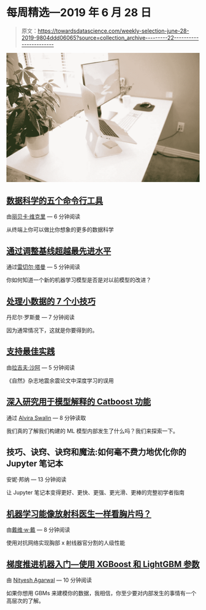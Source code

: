 # 每周精选—2019 年 6 月 28 日

> 原文：<https://towardsdatascience.com/weekly-selection-june-28-2019-9804ddd06065?source=collection_archive---------22----------------------->

![](img/3c66ba307a0a3e88eb1ec0e3510db68a.png)

## [数据科学的五个命令行工具](/five-command-line-tools-for-data-science-29f04e5b9c16)

由[丽贝卡·维克里](https://medium.com/u/8b7aca3e5b1c?source=post_page-----9804ddd06065--------------------------------) — 6 分钟阅读

从终端上你可以做比你想象的更多的数据科学

## [通过调整基线超越最先进水平](/beating-state-of-the-art-by-tuning-baselines-74ec6ad2cd59)

通过[雷切尔·塔曼](https://medium.com/u/703b09baff4e?source=post_page-----9804ddd06065--------------------------------) — 5 分钟阅读

你如何知道一个新的机器学习模型是否是对以前模型的改进？

## [处理小数据的 7 个小技巧](/7-tips-for-dealing-with-small-data-7ffbd3d399a3)

丹尼尔·罗斯曼 — 7 分钟阅读

因为通常情况下，这就是你要得到的。

## [支持最佳实践](/stand-up-for-best-practices-8a8433d3e0e8)

由[拉吉夫·沙阿](https://medium.com/u/646f3265be06?source=post_page-----9804ddd06065--------------------------------) — 5 分钟阅读

《自然》杂志地震余震论文中深度学习的误用

## [深入研究用于模型解释的 Catboost 功能](/deep-dive-into-catboost-functionalities-for-model-interpretation-7cdef669aeed)

通过 [Alvira Swalin](https://medium.com/u/185ec3b29f78?source=post_page-----9804ddd06065--------------------------------) — 8 分钟读取

我们真的了解我们构建的 ML 模型内部发生了什么吗？我们来探索一下。

## 技巧、诀窍、诀窍和魔法:如何毫不费力地优化你的 Jupyter 笔记本

安妮·邦纳 — 13 分钟阅读

让 Jupyter 笔记本变得更好、更快、更强、更光滑、更棒的完整初学者指南

## [机器学习能像放射科医生一样看胸片吗？](/can-machine-learning-read-chest-x-rays-like-radiologists-part-1-7182cf4b87ff)

由[戴维·w·戴](https://medium.com/u/5f430f00f54c?source=post_page-----9804ddd06065--------------------------------) — 8 分钟阅读

使用对抗网络实现胸部 x 射线器官分割的人级性能

## [梯度推进机器入门—使用 XGBoost 和 LightGBM 参数](/understanding-gradient-boosting-machines-using-xgboost-and-lightgbm-parameters-3af1f9db9700)

由 [Nityesh Agarwal](https://medium.com/u/5f6f8fefbf72?source=post_page-----9804ddd06065--------------------------------) — 10 分钟阅读

如果你想用 GBMs 来建模你的数据，我相信，你至少要对内部发生的事情有一个高层次的了解。